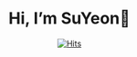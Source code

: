 <div align="center">
  
  # Hi, I’m SuYeon👋
  
[![Hits](https://hits.seeyoufarm.com/api/count/incr/badge.svg?url=https%3A%2F%2Fgithub.com%2Fsuyyeon&count_bg=%23000000&title_bg=%23000000&icon=smugmug.svg&icon_color=%23E7E7E7&title=hits&edge_flat=false)](https://github.com/suyyeon)
  
</div>

<!---
suyyeon/suyyeon is a ✨ special ✨ repository because its `README.md` (this file) appears on your GitHub profile.
You can click the Preview link to take a look at your changes.
--->
